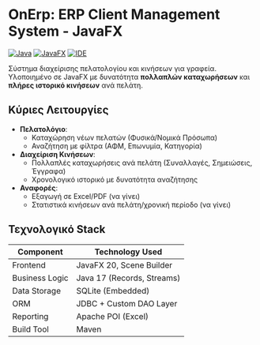 # OnErp: ERP Client Management System - JavaFX

[![Java](https://img.shields.io/badge/Java-17-blue)](https://java.com)
[![JavaFX](https://img.shields.io/badge/JavaFX-20-deepskyblue)](https://openjfx.io)
[![IDE](https://img.shields.io/badge/IDE-IntelliJ_IDEA-black)](https://www.jetbrains.com/idea/)

Σύστημα διαχείρισης πελατολογίου και κινήσεων για γραφεία. Υλοποιημένο σε JavaFX με δυνατότητα **πολλαπλών καταχωρήσεων** και **πλήρες ιστορικό κινήσεων** ανά πελάτη. 

## Κύριες Λειτουργίες
- **Πελατολόγιο**:
  - Καταχώρηση νέων πελατών (Φυσικά/Νομικά Πρόσωπα)
  - Αναζήτηση με φίλτρα (ΑΦΜ, Επωνυμία, Κατηγορία)
- **Διαχείριση Κινήσεων**:
  - Πολλαπλές καταχωρήσεις ανά πελάτη (Συναλλαγές, Σημειώσεις, Έγγραφα)
  - Χρονολογικό ιστορικό με δυνατότητα αναζήτησης
- **Αναφορές**:
  - Εξαγωγή σε Excel/PDF (να γίνει)
  - Στατιστικά κινήσεων ανά πελάτη/χρονική περίοδο (να γίνει)

## Τεχνολογικό Stack
| Component       | Technology Used           |
|-----------------|---------------------------|
| Frontend        | JavaFX 20, Scene Builder  |
| Business Logic  | Java 17 (Records, Streams)|
| Data Storage    | SQLite (Embedded)         |
| ORM             | JDBC + Custom DAO Layer   |
| Reporting       | Apache POI (Excel)        |
| Build Tool      | Maven                     |

